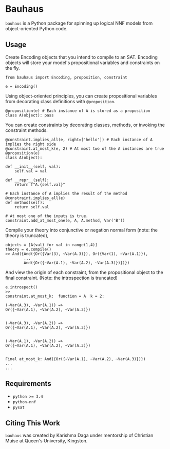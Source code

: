 # Bauhaus

`bauhaus` is a Python package for spinning up logical NNF models from object-oriented Python code. 

## Usage
Create Encoding objects that you intend to compile to an SAT. Encoding objects will store your model's propositional variables and constraints on the fly. 

    from bauhaus import Encoding, proposition, constraint

    e = Encoding()

Using object-oriented principles, you can create propositional variables from decorating
class definitions with `@proposition`. 

    @proposition(e) # Each instance of A is stored as a proposition
    class A(object): pass

You can create constraints by decorating classes, methods, or invoking the constraint methods.

    @constraint.implies_all(e, right=['hello']) # Each instance of A implies the right side
    @constraint.at_most_k(e, 2) # At most two of the A instances are true
    @proposition(e)
    class A(object):

    def __init__(self, val):
        self.val = val

    def __repr__(self):
        return f"A.{self.val}"

    # Each instance of A implies the result of the method
    @constraint.implies_all(e)
    def method(self):
        return self.val
    
    # At most one of the inputs is true. 
    constraint.add_at_most_one(e, A, A.method, Var('B'))

Compile your theory into conjunctive or negation normal form (note: the theory is truncated),

    objects = [A(val) for val in range(1,4)]
    theory = e.compile()
    >> And({And({Or({Var(3), ~Var(A.3)}), Or({Var(1), ~Var(A.1)}),
            ...
            And({Or({~Var(A.1), ~Var(A.2), ~Var(A.3)})})})

And view the origin of each constraint, from the propositional object to the final constraint. (Note: the introspection is truncated)

    e.introspect()
    >> 
    constraint.at_most_k:  function = A  k = 2: 

    (~Var(A.3), ~Var(A.1)) =>
    Or({~Var(A.1), ~Var(A.2), ~Var(A.3)})


    (~Var(A.3), ~Var(A.2)) =>
    Or({~Var(A.1), ~Var(A.2), ~Var(A.3)})


    (~Var(A.1), ~Var(A.2)) =>
    Or({~Var(A.1), ~Var(A.2), ~Var(A.3)})


    Final at_most_k: And({Or({~Var(A.1), ~Var(A.2), ~Var(A.3)})}) 
    ...
    ...


## Requirements
- `python >= 3.4`
- `python-nnf`
- `pysat`

## Citing This Work
`bauhaus` was created by Karishma Daga under mentorship of Christian Muise at Queen's University, Kingston.